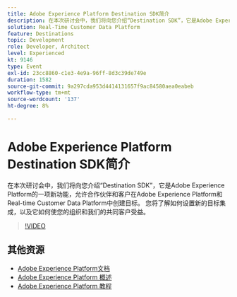 ```yaml
---
title: Adobe Experience Platform Destination SDK简介
description: 在本次研讨会中，我们将向您介绍“Destination SDK”，它是Adobe Experience Platform的一项新功能，允许合作伙伴和客户在Adobe Experience Platform和Real-time Customer Data Platform中创建目标。 您将了解如何设置新的目标集成，以及它如何使您的组织和我们的共同客户受益。
solution: Real-Time Customer Data Platform
feature: Destinations
topic: Development
role: Developer, Architect
level: Experienced
kt: 9146
type: Event
exl-id: 23cc8860-c1e3-4e9a-96ff-8d3c39de749e
duration: 1582
source-git-commit: 9a297cda953d4414131657f9ac84580aea0eabeb
workflow-type: tm+mt
source-wordcount: '137'
ht-degree: 8%

---
```


# Adobe Experience Platform Destination SDK简介

在本次研讨会中，我们将向您介绍“Destination SDK”，它是Adobe Experience Platform的一项新功能，允许合作伙伴和客户在Adobe Experience Platform和Real-time Customer Data Platform中创建目标。 您将了解如何设置新的目标集成，以及它如何使您的组织和我们的共同客户受益。


>[!VIDEO](https://video.tv.adobe.com/v/337583/?quality=12&learn=on&hidetitle=true)

## 其他资源

- [Adobe Experience Platform文档](https://experienceleague.adobe.com/docs/experience-platform.html)
- [Adobe Experience Platform 概述](https://experienceleague.adobe.com/docs/experience-platform/landing/home.html?lang=zh-Hans)
- [Adobe Experience Platform 教程](https://experienceleague.adobe.com/docs/platform-learn/tutorials/overview.html?lang=en)
